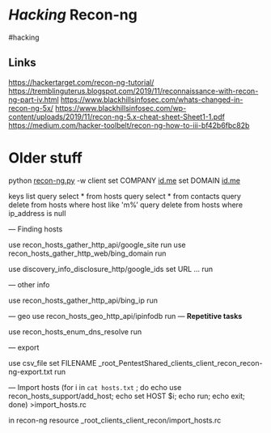 # *Hacking* Recon-ng
#hacking

## Links
https://hackertarget.com/recon-ng-tutorial/
https://tremblinguterus.blogspot.com/2019/11/reconnaissance-with-recon-ng-part-iv.html
https://www.blackhillsinfosec.com/whats-changed-in-recon-ng-5x/
https://www.blackhillsinfosec.com/wp-content/uploads/2019/11/recon-ng-5.x-cheat-sheet-Sheet1-1.pdf
https://medium.com/hacker-toolbelt/recon-ng-how-to-iii-bf42b6fbc82b


# Older stuff

python [recon-ng.py](http://recon-ng.py/) -w client
set COMPANY [id.me](http://id.me/) set DOMAIN [id.me](http://id.me/)

keys list
query select * from hosts
query select * from contacts
query delete from hosts where host like 'm%’
query delete from hosts where ip_address is null

—
Finding hosts

use recon_hosts_gather_http_api/google_site
run
use recon_hosts_gather_http_web/bing_domain
run

use discovery_info_disclosure_http/google_ids
set URL …
run

—
other info

use recon_hosts_gather_http_api/bing_ip
run

—
geo
use recon_hosts_geo_http_api/ipinfodb
run
—
**Repetitive tasks**

use recon_hosts_enum_dns_resolve
run

—
export

use csv_file
set FILENAME _root_PentestShared_clients_client_recon_recon-ng-export.txt
run

—
Import hosts
(for i in ` cat hosts.txt ` ; do echo use recon_hosts_support/add_host; echo set HOST $i; echo run; echo exit; done) >import_hosts.rc

in recon-ng
resource _root_clients_client_recon/import_hosts.rc
